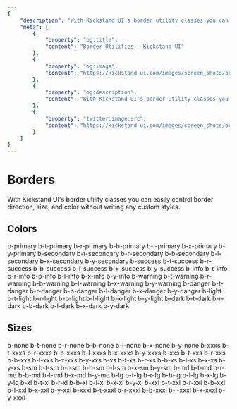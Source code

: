 ```yaml
---
{
    "description": "With Kickstand UI's border utility classes you can easily control border direction, size, and color without writing any custom styles.",
    "meta": [
        {
            "property": "og:title",
            "content": "Border Utilities - Kickstand UI"
        },
        {
            "property": "og:image",
            "content": "https://kickstand-ui.com/images/screen_shots/borders.png"
        },
        {
            "property": "og:description",
            "content": "With Kickstand UI's border utility classes you can easily control border direction, size, and color without writing any custom styles."
        },
        {
            "property": "twitter:image:src",
            "content": "https://kickstand-ui.com/images/screen_shots/borders.png"
        }
    ]
}
---
```


# Borders

With Kickstand UI's border utility classes you can easily control border direction, size, and color without writing any custom styles.

## Colors

<div class="my-xl">
    <ks-row class="my-xl">
        <ks-column class="mr-md mt-sm ml-xs bg-light-lighter b-primary">b-primary</ks-column>
        <ks-column class="mr-md mt-sm ml-xs bg-light-lighter b-t-primary">b-t-primary</ks-column>
        <ks-column class="mr-md mt-sm ml-xs bg-light-lighter b-r-primary">b-r-primary</ks-column>
        <ks-column class="mr-md mt-sm ml-xs bg-light-lighter b-b-primary">b-b-primary</ks-column>
        <ks-column class="mr-md mt-sm ml-xs bg-light-lighter b-l-primary">b-l-primary</ks-column>
        <ks-column class="mr-md mt-sm ml-xs bg-light-lighter b-x-primary">b-x-primary</ks-column>
        <ks-column class="mr-md mt-sm ml-xs bg-light-lighter b-y-primary">b-y-primary</ks-column>
    </ks-row>
    <ks-row class="my-xl">
        <ks-column class="mr-sm mt-sm ml-xs bg-light-lighter b-xxs b-secondary">b-secondary</ks-column>
        <ks-column class="mr-sm mt-sm ml-xs bg-light-lighter b-t-xxs b-t-secondary">b-t-secondary</ks-column>
        <ks-column class="mr-sm mt-sm ml-xs bg-light-lighter b-r-xxs b-r-secondary">b-r-secondary</ks-column>
        <ks-column class="mr-sm mt-sm ml-xs bg-light-lighter b-b-xxs b-b-secondary">b-b-secondary</ks-column>
        <ks-column class="mr-sm mt-sm ml-xs bg-light-lighter b-l-xxs b-l-secondary">b-l-secondary</ks-column>
        <ks-column class="mr-sm mt-sm ml-xs bg-light-lighter b-x-xxs b-x-secondary">b-x-secondary</ks-column>
        <ks-column class="mr-sm mt-sm ml-xs bg-light-lighter b-y-xxs b-y-secondary">b-y-secondary</ks-column>
    </ks-row>
    <ks-row class="my-xl">
        <ks-column class="mr-md mt-sm ml-xs bg-light-lighter b-xxs b-success">b-success</ks-column>
        <ks-column class="mr-md mt-sm ml-xs bg-light-lighter b-t-xxs b-t-success">b-t-success</ks-column>
        <ks-column class="mr-md mt-sm ml-xs bg-light-lighter b-r-xxs b-r-success">b-r-success</ks-column>
        <ks-column class="mr-md mt-sm ml-xs bg-light-lighter b-b-xxs b-b-success">b-b-success</ks-column>
        <ks-column class="mr-md mt-sm ml-xs bg-light-lighter b-l-xxs b-l-success">b-l-success</ks-column>
        <ks-column class="mr-md mt-sm ml-xs bg-light-lighter b-x-xxs b-x-success">b-x-success</ks-column>
        <ks-column class="mr-md mt-sm ml-xs bg-light-lighter b-y-xxs b-y-success">b-y-success</ks-column>
    </ks-row>
    <ks-row class="my-xl">
        <ks-column class="mr-md mt-sm ml-xs bg-light-lighter b-xxs b-info">b-info</ks-column>
        <ks-column class="mr-md mt-sm ml-xs bg-light-lighter b-t-xxs b-t-info">b-t-info</ks-column>
        <ks-column class="mr-md mt-sm ml-xs bg-light-lighter b-r-xxs b-r-info">b-r-info</ks-column>
        <ks-column class="mr-md mt-sm ml-xs bg-light-lighter b-b-xxs b-b-info">b-b-info</ks-column>
        <ks-column class="mr-md mt-sm ml-xs bg-light-lighter b-l-xxs b-l-info">b-l-info</ks-column>
        <ks-column class="mr-md mt-sm ml-xs bg-light-lighter b-x-xxs b-x-info">b-x-info</ks-column>
        <ks-column class="mr-md mt-sm ml-xs bg-light-lighter b-y-xxs b-y-info">b-y-info</ks-column>
    </ks-row>
    <ks-row class="my-xl">
        <ks-column class="mr-md mt-sm ml-xs bg-light-lighter b-xxs b-warning">b-warning</ks-column>
        <ks-column class="mr-md mt-sm ml-xs bg-light-lighter b-t-xxs b-t-warning">b-t-warning</ks-column>
        <ks-column class="mr-md mt-sm ml-xs bg-light-lighter b-r-xxs b-r-warning">b-r-warning</ks-column>
        <ks-column class="mr-md mt-sm ml-xs bg-light-lighter b-b-xxs b-b-warning">b-b-warning</ks-column>
        <ks-column class="mr-md mt-sm ml-xs bg-light-lighter b-l-xxs b-l-warning">b-l-warning</ks-column>
        <ks-column class="mr-md mt-sm ml-xs bg-light-lighter b-x-xxs b-x-warning">b-x-warning</ks-column>
        <ks-column class="mr-md mt-sm ml-xs bg-light-lighter b-y-xxs b-y-warning">b-y-warning</ks-column>
    </ks-row>
    <ks-row class="my-xl">
        <ks-column class="mr-md mt-sm ml-xs bg-light-lighter b-xxs b-danger">b-danger</ks-column>
        <ks-column class="mr-md mt-sm ml-xs bg-light-lighter b-t-xxs b-t-danger">b-t-danger</ks-column>
        <ks-column class="mr-md mt-sm ml-xs bg-light-lighter b-r-xxs b-r-danger">b-r-danger</ks-column>
        <ks-column class="mr-md mt-sm ml-xs bg-light-lighter b-b-xxs b-b-danger">b-b-danger</ks-column>
        <ks-column class="mr-md mt-sm ml-xs bg-light-lighter b-l-xxs b-l-danger">b-l-danger</ks-column>
        <ks-column class="mr-md mt-sm ml-xs bg-light-lighter b-x-xxs b-x-danger">b-x-danger</ks-column>
        <ks-column class="mr-md mt-sm ml-xs bg-light-lighter b-y-xxs b-y-danger">b-y-danger</ks-column>
    </ks-row>
    <ks-row class="my-xl">
        <ks-column class="mr-md mt-sm ml-xs bg-light-lighter b-xxs b-light">b-light</ks-column>
        <ks-column class="mr-md mt-sm ml-xs bg-light-lighter b-t-xxs b-t-light">b-t-light</ks-column>
        <ks-column class="mr-md mt-sm ml-xs bg-light-lighter b-r-xxs b-r-light">b-r-light</ks-column>
        <ks-column class="mr-md mt-sm ml-xs bg-light-lighter b-b-xxs b-b-light">b-b-light</ks-column>
        <ks-column class="mr-md mt-sm ml-xs bg-light-lighter b-l-xxs b-l-light">b-l-light</ks-column>
        <ks-column class="mr-md mt-sm ml-xs bg-light-lighter b-x-xxs b-x-light">b-x-light</ks-column>
        <ks-column class="mr-md mt-sm ml-xs bg-light-lighter b-y-xxs b-y-light">b-y-light</ks-column>
    </ks-row>
    <ks-row class="my-xl">
        <ks-column class="mr-md mt-sm ml-xs bg-light-lighter b-xxs b-dark">b-dark</ks-column>
        <ks-column class="mr-md mt-sm ml-xs bg-light-lighter b-t-xxs b-t-dark">b-t-dark</ks-column>
        <ks-column class="mr-md mt-sm ml-xs bg-light-lighter b-r-xxs b-r-dark">b-r-dark</ks-column>
        <ks-column class="mr-md mt-sm ml-xs bg-light-lighter b-b-xxs b-b-dark">b-b-dark</ks-column>
        <ks-column class="mr-md mt-sm ml-xs bg-light-lighter b-l-xxs b-l-dark">b-l-dark</ks-column>
        <ks-column class="mr-md mt-sm ml-xs bg-light-lighter b-x-xxs b-x-dark">b-x-dark</ks-column>
        <ks-column class="mr-md mt-sm ml-xs bg-light-lighter b-y-xxs b-y-dark">b-y-dark</ks-column>
    </ks-row>
</div>

## Sizes

<div class="my-xl">
    <ks-row class="my-xxl">
        <ks-column class="mr-md bg-light-lighter b-none">b-none</ks-column>
        <ks-column class="mr-md bg-light-lighter b-xs b-t-none">b-t-none</ks-column>
        <ks-column class="mr-md bg-light-lighter b-xs b-r-none">b-r-none</ks-column>
        <ks-column class="mr-md bg-light-lighter b-xs b-b-none">b-b-none</ks-column>
        <ks-column class="mr-md bg-light-lighter b-xs b-l-none">b-l-none</ks-column>
        <ks-column class="mr-md bg-light-lighter b-xs b-x-none">b-x-none</ks-column>
        <ks-column class="bg-light-lighter b-xs b-y-none">b-y-none</ks-column>
    </ks-row>
    <ks-row class="my-xxl">
        <ks-column class="mr-md bg-light-lighter b-xxxs">b-xxxs</ks-column>
        <ks-column class="mr-md bg-light-lighter b-t-xxxs">b-t-xxxs</ks-column>
        <ks-column class="mr-md bg-light-lighter b-r-xxxs">b-r-xxxs</ks-column>
        <ks-column class="mr-md bg-light-lighter b-b-xxxs">b-b-xxxs</ks-column>
        <ks-column class="mr-md bg-light-lighter b-l-xxxs">b-l-xxxs</ks-column>
        <ks-column class="mr-md bg-light-lighter b-x-xxxs">b-x-xxxs</ks-column>
        <ks-column class="bg-light-lighter b-y-xxxs">b-y-xxxs</ks-column>
    </ks-row>
    <ks-row class="my-xxl">
        <ks-column class="mr-md bg-light-lighter b-xxs">b-xxs</ks-column>
        <ks-column class="mr-md bg-light-lighter b-t-xxs">b-t-xxs</ks-column>
        <ks-column class="mr-md bg-light-lighter b-r-xxs">b-r-xxs</ks-column>
        <ks-column class="mr-md bg-light-lighter b-b-xxs">b-b-xxs</ks-column>
        <ks-column class="mr-md bg-light-lighter b-l-xxs">b-l-xxs</ks-column>
        <ks-column class="mr-md bg-light-lighter b-x-xxs">b-x-xxs</ks-column>
        <ks-column class="bg-light-lighter b-y-xxs">b-y-xxs</ks-column>
    </ks-row>
    <ks-row class="my-xxl">
        <ks-column class="mr-md bg-light-lighter b-xs">b-xs</ks-column>
        <ks-column class="mr-md bg-light-lighter b-t-xs">b-t-xs</ks-column>
        <ks-column class="mr-md bg-light-lighter b-r-xs">b-r-xs</ks-column>
        <ks-column class="mr-md bg-light-lighter b-b-xs">b-b-xs</ks-column>
        <ks-column class="mr-md bg-light-lighter b-l-xs">b-l-xs</ks-column>
        <ks-column class="mr-md bg-light-lighter b-x-xs">b-x-xs</ks-column>
        <ks-column class="bg-light-lighter b-y-xs">b-y-xs</ks-column>
    </ks-row>
    <ks-row class="my-xxl">
        <ks-column class="mr-md bg-light-lighter b-sm">b-sm</ks-column>
        <ks-column class="mr-md bg-light-lighter b-t-sm">b-t-sm</ks-column>
        <ks-column class="mr-md bg-light-lighter b-r-sm">b-r-sm</ks-column>
        <ks-column class="mr-md bg-light-lighter b-b-sm">b-b-sm</ks-column>
        <ks-column class="mr-md bg-light-lighter b-l-sm">b-l-sm</ks-column>
        <ks-column class="mr-md bg-light-lighter b-x-sm">b-x-sm</ks-column>
        <ks-column class="bg-light-lighter b-y-sm">b-y-sm</ks-column>
    </ks-row>
    <ks-row class="my-xxl">
        <ks-column class="mr-md bg-light-lighter b-md">b-md</ks-column>
        <ks-column class="mr-md bg-light-lighter b-t-md">b-t-md</ks-column>
        <ks-column class="mr-md bg-light-lighter b-r-md">b-r-md</ks-column>
        <ks-column class="mr-md bg-light-lighter b-b-md">b-b-md</ks-column>
        <ks-column class="mr-md bg-light-lighter b-l-md">b-l-md</ks-column>
        <ks-column class="mr-md bg-light-lighter b-x-md">b-x-md</ks-column>
        <ks-column class="bg-light-lighter b-y-md">b-y-md</ks-column>
    </ks-row>
    <ks-row class="my-xxl">
        <ks-column class="mr-md bg-light-lighter b-lg">b-lg</ks-column>
        <ks-column class="mr-md bg-light-lighter b-t-lg">b-t-lg</ks-column>
        <ks-column class="mr-md bg-light-lighter b-r-lg">b-r-lg</ks-column>
        <ks-column class="mr-md bg-light-lighter b-b-lg">b-b-lg</ks-column>
        <ks-column class="mr-md bg-light-lighter b-l-lg">b-l-lg</ks-column>
        <ks-column class="mr-md bg-light-lighter b-x-lg">b-x-lg</ks-column>
        <ks-column class="bg-light-lighter b-y-lg">b-y-lg</ks-column>
    </ks-row>
    <ks-row class="my-xxl">
        <ks-column class="mr-md bg-light-lighter b-xl">b-xl</ks-column>
        <ks-column class="mr-md bg-light-lighter b-t-xl">b-t-xl</ks-column>
        <ks-column class="mr-md bg-light-lighter b-r-xl">b-r-xl</ks-column>
        <ks-column class="mr-md bg-light-lighter b-b-xl">b-b-xl</ks-column>
        <ks-column class="mr-md bg-light-lighter b-l-xl">b-l-xl</ks-column>
        <ks-column class="mr-md bg-light-lighter b-x-xl">b-x-xl</ks-column>
        <ks-column class="bg-light-lighter b-y-xl">b-y-xl</ks-column>
    </ks-row>
    <ks-row class="my-xxl">
        <ks-column class="mr-md bg-light-lighter b-xxl">b-xxl</ks-column>
        <ks-column class="mr-md bg-light-lighter b-t-xxl">b-t-xxl</ks-column>
        <ks-column class="mr-md bg-light-lighter b-r-xxl">b-r-xxl</ks-column>
        <ks-column class="mr-md bg-light-lighter b-b-xxl">b-b-xxl</ks-column>
        <ks-column class="mr-md bg-light-lighter b-l-xxl">b-l-xxl</ks-column>
        <ks-column class="mr-md bg-light-lighter b-x-xxl">b-x-xxl</ks-column>
        <ks-column class="bg-light-lighter b-y-xxl">b-y-xxl</ks-column>
    </ks-row>
    <ks-row class="my-xxl">
        <ks-column class="mr-md bg-light-lighter b-xxxl">b-xxxl</ks-column>
        <ks-column class="mr-md bg-light-lighter b-t-xxxl">b-t-xxxl</ks-column>
        <ks-column class="mr-md bg-light-lighter b-r-xxxl">b-r-xxxl</ks-column>
        <ks-column class="mr-md bg-light-lighter b-b-xxxl">b-b-xxxl</ks-column>
        <ks-column class="mr-md bg-light-lighter b-l-xxxl">b-l-xxxl</ks-column>
        <ks-column class="mr-md bg-light-lighter b-x-xxxl">b-x-xxxl</ks-column>
        <ks-column class="bg-light-lighter b-y-xxxl">b-y-xxxl</ks-column>
    </ks-row>
</div>
